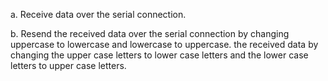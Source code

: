 a. Receive data over the serial connection.

b. Resend the received data over the serial connection by changing uppercase to lowercase and lowercase to uppercase. the received data by changing the upper case letters to lower case letters and the lower case letters to upper case letters.
